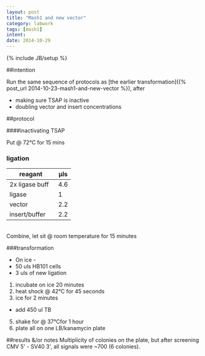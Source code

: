 ```yaml
---
layout: post
title: "Mash1 and new vector"
category: labwork
tags: [mash1]
intent: 
date: 2014-10-29
---
```


{% include JB/setup %}

##intention

Run the same sequence of protocols as [the earlier transformation]({% post_url 2014-10-23-mash1-and-new-vector %}), after
 
 * making sure TSAP is inactive
 * doubling vector and insert concentrations

##protocol

####inactivating TSAP

Put @ 72&deg;C for 15 mins

### ligation

|reagant | &#956;ls |
|------------| -----| 
| 2x ligase buff &nbsp; | 4.6 |
| ligase&nbsp;&nbsp; | 1 |
|vector | 2.2 |
|insert/buffer | 2.2 | 

<br>
Combine, let sit @ room temperature for 15 minutes

###transformation

 * On ice - 
  * 50 uls HB101 cells
  * 3 uls of new ligation

1. incubate on ice 20 minutes
 2. heat shock @ 42&deg;C for 45 seconds
 3. ice for 2 minutes 
 * add 450 ul TB
 5. shake for @ 37&deg;Cfor 1 hour
 6. plate all on one LB/kanamycin plate

##results &/or notes
Multiplicity of colonies on the plate, but after screening CMV 5' - SV40 3', all signals were ~700 (6 colonies). 
